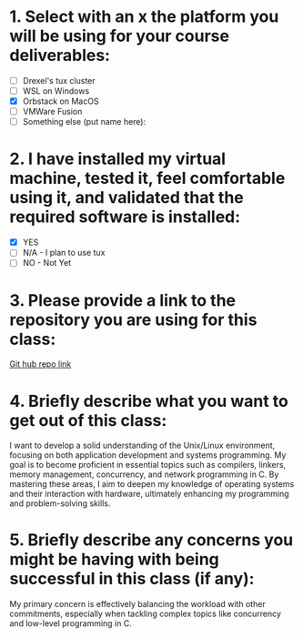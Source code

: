# 1. Select with an x the platform you will be using for your course deliverables:
- [ ] Drexel's tux cluster
- [ ] WSL on Windows
- [x] Orbstack on MacOS
- [ ] VMWare Fusion
- [ ] Something else (put name here): 

# 2. I have installed my virtual machine, tested it, feel comfortable using it, and validated that the required software is installed:
- [x] YES
- [ ] N/A - I plan to use tux
- [ ] NO - Not Yet

# 3. Please provide a link to the repository you are using for this class:  
[Git hub repo link](https://github.com/hareeshshankarbj/CS503.git)

# 4. Briefly describe what you want to get out of this class:
I want to develop a solid understanding of the Unix/Linux environment, focusing on both application development and systems programming. My goal is to become proficient in essential topics such as compilers, linkers, memory management, concurrency, and network programming in C. By mastering these areas, I aim to deepen my knowledge of operating systems and their interaction with hardware, ultimately enhancing my programming and problem-solving skills.

# 5. Briefly describe any concerns you might be having with being successful in this class (if any):  
My primary concern is effectively balancing the workload with other commitments, especially when tackling complex topics like concurrency and low-level programming in C.
